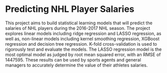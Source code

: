 # Predicting NHL Player Salaries

This project aims to build statistical learning models that will predict the salaries of NHL players during the 2016-2017 NHL season. The project explores linear models including ridge regression and LASSO regression, as well as, non-linear models including kernel smoothing regression, XGBoost regression and decision tree regression. K-fold cross-validation is used to rigorously test and evaluate the models. The LASSO regression model is the most optimal model as judged by root mean squared error, with an RMSE of 1447595. These results can be used by sports agents and general managers to accurately determine the value of their athletes salaries.
